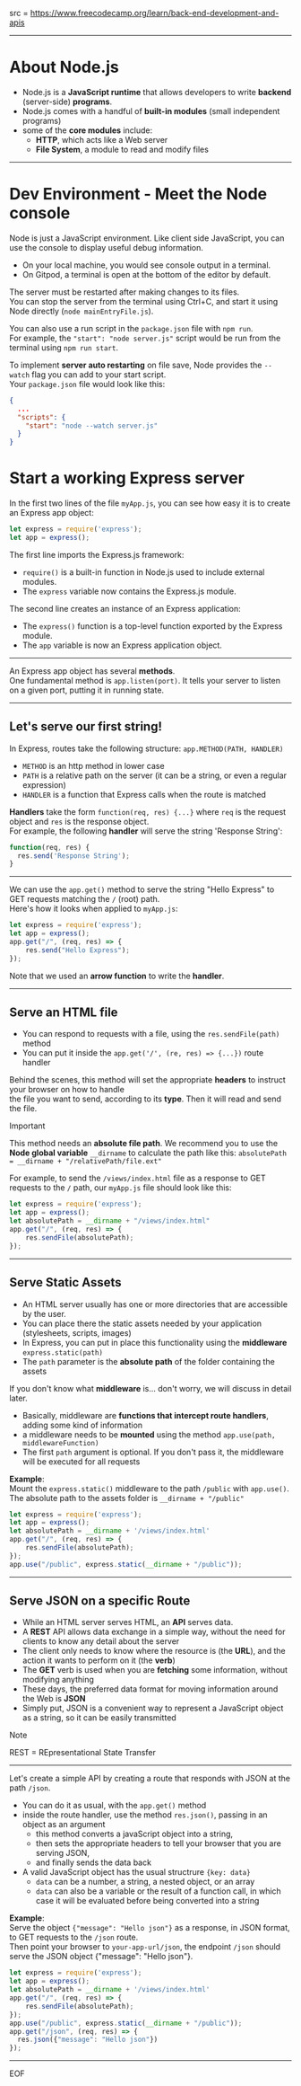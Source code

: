 src = https://www.freecodecamp.org/learn/back-end-development-and-apis

---

# About Node.js

- Node.js is a **JavaScript runtime** that allows developers to write **backend** (server-side) **programs**.
- Node.js comes with a handful of **built-in modules** (small independent programs)
- some of the **core modules** include:
  - **HTTP**, which acts like a Web server
  - **File System**, a module to read and modify files

---

# Dev Environment - Meet the Node console

Node is just a JavaScript environment. Like client side JavaScript, you can use the console to display useful debug information.  
- On your local machine, you would see console output in a terminal.  
- On Gitpod, a terminal is open at the bottom of the editor by default.

The server must be restarted after making changes to its files.  
You can stop the server from the terminal using Ctrl+C, and start it using Node directly (`node mainEntryFile.js`).  

You can also use a run script in the `package.json` file with `npm run`.  
For example, the `"start": "node server.js"` script would be run from the terminal using `npm run start`.  

To implement **server auto restarting** on file save, Node provides the `--watch` flag you can add to your start script.  
Your `package.json` file would look like this:
```json
{
  ...
  "scripts": {
    "start": "node --watch server.js"
  }
}
```

# Start a working Express server

In the first two lines of the file `myApp.js`, you can see how easy it is to create an Express app object: 
```js
let express = require('express');
let app = express();
```
The first line imports the Express.js framework:
- `require()` is a built-in function in Node.js used to include external modules.
- The `express` variable now contains the Express.js module.

The second line creates an instance of an Express application:
- The `express()` function is a top-level function exported by the Express module.
- The `app` variable is now an Express application object.

---

An Express app object has several **methods**.  
One fundamental method is `app.listen(port)`. It tells your server to listen on a given port, putting it in running state.  

---

## Let's serve our first string!  

In Express, routes take the following structure: `app.METHOD(PATH, HANDLER)`  
- `METHOD` is an http method in lower case
- `PATH` is a relative path on the server (it can be a string, or even a regular expression)
- `HANDLER` is a function that Express calls when the route is matched

**Handlers** take the form `function(req, res) {...}` where `req` is the request object and `res` is the response object.  
For example, the following **handler** will serve the string 'Response String':
```js
function(req, res) {
  res.send('Response String');
}
```

---

We can use the `app.get()` method to serve the string "Hello Express" to GET requests matching the `/` (root) path.  
Here's how it looks when applied to `myApp.js`:
```js
let express = require('express');
let app = express();
app.get("/", (req, res) => {
    res.send("Hello Express");
});
```
Note that we used an **arrow function** to write the **handler**.

---

## Serve an HTML file

- You can respond to requests with a file, using the `res.sendFile(path)` method  
- You can put it inside the `app.get('/', (re, res) => {...})` route handler

Behind the scenes, this method will set the appropriate **headers** to instruct your browser on how to handle  
the file you want to send, according to its **type**. Then it will read and send the file.  

>[!important]
>This method needs an **absolute file path**.
>We recommend you to use the **Node global variable** `__dirname` to calculate the path like this:
>`absolutePath = __dirname + "/relativePath/file.ext"`

For example, to send the `/views/index.html` file as a response to GET requests to the `/` path, our `myApp.js` file should look like this:
```js
let express = require('express');
let app = express();
let absolutePath = __dirname + "/views/index.html"
app.get("/", (req, res) => {
    res.sendFile(absolutePath);
});
```

---

## Serve Static Assets

- An HTML server usually has one or more directories that are accessible by the user.
- You can place there the static assets needed by your application (stylesheets, scripts, images)
- In Express, you can put in place this functionality using the **middleware** `express.static(path)`
- The `path` parameter is the **absolute path** of the folder containing the assets

If you don't know what **middleware** is... don't worry, we will discuss in detail later.
- Basically, middleware are **functions that intercept route handlers**, adding some kind of information
- a middleware needs to be **mounted** using the method `app.use(path, middlewareFunction)` 
- The first `path` argument is optional. If you don't pass it, the middleware will be executed for all requests

**Example**:  
Mount the `express.static()` middleware to the path `/public` with `app.use()`.  
The absolute path to the assets folder is `__dirname + "/public"`
```js
let express = require('express');
let app = express();
let absolutePath = __dirname + '/views/index.html'
app.get("/", (req, res) => {
    res.sendFile(absolutePath);
});
app.use("/public", express.static(__dirname + "/public"));
```

---

## Serve JSON on a specific Route

- While an HTML server serves HTML, an **API** serves data.
- A **REST** API allows data exchange in a simple way, without the need for clients to know any detail about the server
- The client only needs to know where the resource is (the **URL**), and the action it wants to perform on it (the **verb**)
- The **GET** verb is used when you are **fetching** some information, without modifying anything
- These days, the preferred data format for moving information around the Web is **JSON**
- Simply put, JSON is a convenient way to represent a JavaScript object as a string, so it can be easily transmitted

>[!note]
>REST = REpresentational State Transfer

---

Let's create a simple API by creating a route that responds with JSON at the path `/json`.
- You can do it as usual, with the `app.get()` method
- inside the route handler, use the method `res.json()`, passing in an object as an argument
  - this method converts a javaScript object into a string,
  - then sets the appropriate headers to tell your browser that you are serving JSON,
  - and finally sends the data back
- A valid JavaScript object has the usual structrure `{key: data}`
  - `data` can be a number, a string, a nested object, or an array
  - `data` can also be a variable or the result of a function call, in which case it will be evaluated before being converted into a string

**Example**:  
Serve the object `{"message": "Hello json"}` as a response, in JSON format, to GET requests to the `/json` route.  
Then point your browser to `your-app-url/json`, the endpoint `/json` should serve the JSON object {"message": "Hello json"}.
```js
let express = require('express');
let app = express();
let absolutePath = __dirname + '/views/index.html'
app.get("/", (req, res) => {
    res.sendFile(absolutePath);
});
app.use("/public", express.static(__dirname + "/public"));
app.get("/json", (req, res) => {
  res.json({"message": "Hello json"})
});
```


---
EOF
